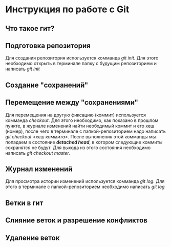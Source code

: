 # Инструкция по работе с Git

## Что такое гит?

## Подготовка репозитория 
Для создания репозитория используется комманда *git init*. Для этого необходимо открыть в терминале папку с будущим репозиторием и написать *git init*

## Создание "сохранений"

## Перемещение между "сохранениями"
Для перемещения на другую фиксацию (коммит) используется комманда *checkout*. Для этого необходимо, как показано в прошлом пункте, в журнале изменений найти необхдимый коммит и его хеш (номер), после чего в терминале с папкой-репозиторием надо написать *git checkout <хеш коммита>*. После выполнения этой комманды мы попадаем в состояние ***detached head***, в котором следующие коммиты сохранятся не будут. Для выхода из этого состояния необходимо написать *git checkout master*.

## Журнал изменений
Для просмотра истории изменений используется комманда *git log*. Для этого в терминале с папкой-репозиторием необходимо написать *git log*

## Ветки в гит

## Слияние веток и разрешение конфликтов

## Удаление веток